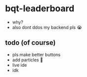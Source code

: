 # bqt-leaderboard
- why?
- also dont ddos my backend pls 😭
## todo (of course)
- pls make better buttons
- add particles 🤑
- live ide
- idk
